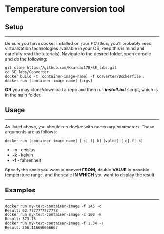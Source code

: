 # Temperature conversion tool
## Setup
---------
Be sure you have docker installed on your PC (thus, you'll probably need virtualization technologies available in your OS, keep this in mind and carefully read the tutorials).
Navigate to the desired folder, open console and do the following:
```
git clone https://github.com/Ksardas178/SE_labs.git
cd SE_labs/Converter
docker build -t [container-image-name] -f Converter/Dockerfile .
docker run [container-image-name] [args]
```
**OR** you may clone/download a repo and then run ***install.bat*** script, which is in the main folder.

## Usage
--------
As listed above, you should run docker with necessary parameters. These arguments are as follows:
```
docker run [container-image-name] [-c|-f|-k] [value] [-c|-f|-k]
```
* **-c** - celsius
* **-k** - kelvin
* **-f** - fahrenheit

Specify the scale you want to convert **FROM**, double **VALUE** in possible temperature range, and the scale **IN WHICH** you want to display the result.
## Examples
------------
```
docker run my-test-container-image -f 145 -c
Result: 62.7777777777778
docker run my-test-container-image -c 100 -k
Result: 373.15
docker run my-test-container-image -f 1.34 -k
Result: 256.116666666667
```